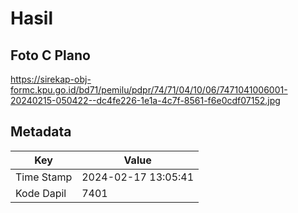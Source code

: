 # Hasil

## Foto C Plano

https://sirekap-obj-formc.kpu.go.id/bd71/pemilu/pdpr/74/71/04/10/06/7471041006001-20240215-050422--dc4fe226-1e1a-4c7f-8561-f6e0cdf07152.jpg


## Metadata

| Key        | Value               |
| ---------- | ------------------- |
| Time Stamp | 2024-02-17 13:05:41 |
| Kode Dapil | 7401                |



